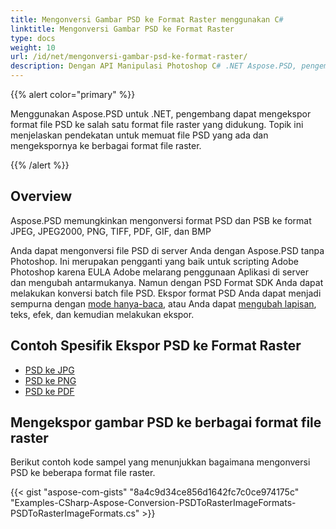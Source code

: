 ```yaml
---
title: Mengonversi Gambar PSD ke Format Raster menggunakan C#
linktitle: Mengonversi Gambar PSD ke Format Raster
type: docs
weight: 10
url: /id/net/mengonversi-gambar-psd-ke-format-raster/
description: Dengan API Manipulasi Photoshop C# .NET Aspose.PSD, pengembang dapat mengekspor format PSD dan PSB ke format JPEG, JPEG2000, PNG, TIFF, PDF, GIF, dan BMP.
---
```


{{% alert color="primary" %}} 

Menggunakan Aspose.PSD untuk .NET, pengembang dapat mengekspor format file PSD ke salah satu format file raster yang didukung. Topik ini menjelaskan pendekatan untuk memuat file PSD yang ada dan mengekspornya ke berbagai format file raster.

{{% /alert %}} 
## **Overview**
Aspose.PSD memungkinkan mengonversi format PSD dan PSB ke format JPEG, JPEG2000, PNG, TIFF, PDF, GIF, dan BMP

Anda dapat mengonversi file PSD di server Anda dengan Aspose.PSD tanpa Photoshop. Ini merupakan pengganti yang baik untuk scripting Adobe Photoshop karena EULA Adobe melarang penggunaan Aplikasi di server dan mengubah antarmukanya. Namun dengan PSD Format SDK Anda dapat melakukan konversi batch file PSD. Ekspor format PSD Anda dapat menjadi sempurna dengan [mode hanya-baca](https://reference.aspose.com/psd/net/aspose.psd.imageloadoptions/psdloadoptions/properties/readonlymode), atau Anda dapat [mengubah lapisan](/psd/id/net/memanipulasi-format-adobe-photoshop/), teks, efek, dan kemudian melakukan ekspor.
## **Contoh Spesifik Ekspor PSD ke Format Raster**
- [PSD ke JPG](/psd/id/net/psd-ke-jpg/)
- [PSD ke PNG](/psd/id/net/psd-ke-png/)
- [PSD ke PDF](/psd/id/net/psd-ke-pdf/)
## **Mengekspor gambar PSD ke berbagai format file raster**
Berikut contoh kode sampel yang menunjukkan bagaimana mengonversi PSD ke beberapa format file raster.



{{< gist "aspose-com-gists" "8a4c9d34ce856d1642fc7c0ce974175c" "Examples-CSharp-Aspose-Conversion-PSDToRasterImageFormats-PSDToRasterImageFormats.cs" >}}
